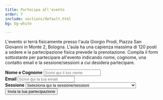 ```yaml
---
title: Partecipa all'evento
order: 7
include: sections/default.html
bg: bg-white

---
```


L'evento si terrà fisicamente presso l'aula Giorgio Prodi, Piazza San Giovanni in Monte 2, Bologna. 
L'aula ha una capienza massima di 120 posti a sedere e la partecipazione fisica prevede la prenotazione.
Compila il form sottostante per partecipare all'evento indicando nome, cognome, una contatto email e la sessione/sessioni a cui desidera partecipare.

<form id="attending-form" name="attending" method="POST" data-netlify="true">
    <div class="form-group">
        <label class="py-2" for="name"><b>Nome e Cognome</b></label>
        <input type="text" name="name" id="name" placeholder="Scrivi qui il tuo nome" class="form-control">   
    </div>
    <div class="form-group">
        <label class="py-2" for="email"><b>Email</b></label>
        <input type="email" name="email" id="email" autocomplete="email"  class="form-control" placeholder="Scrivi qui la tua email" title="The domain portion of the email address is invalid (the portion after the @)." pattern="^([^\x00-\x20\x22\x28\x29\x2c\x2e\x3a-\x3c\x3e\x40\x5b-\x5d\x7f-\xff]+|\x22([^\x0d\x22\x5c\x80-\xff]|\x5c[\x00-\x7f])*\x22)(\x2e([^\x00-\x20\x22\x28\x29\x2c\x2e\x3a-\x3c\x3e\x40\x5b-\x5d\x7f-\xff]+|\x22([^\x0d\x22\x5c\x80-\xff]|\x5c[\x00-\x7f])*\x22))*\x40([^\x00-\x20\x22\x28\x29\x2c\x2e\x3a-\x3c\x3e\x40\x5b-\x5d\x7f-\xff]+|\x5b([^\x0d\x5b-\x5d\x80-\xff]|\x5c[\x00-\x7f])*\x5d)(\x2e([^\x00-\x20\x22\x28\x29\x2c\x2e\x3a-\x3c\x3e\x40\x5b-\x5d\x7f-\xff]+|\x5b([^\x0d\x5b-\x5d\x80-\xff]|\x5c[\x00-\x7f])*\x5d))*(\.\w{2,})+$" required>
    </div>
    <div class="form-group">
        <label class="py-2" for="contest"><b>Sessione</b></label>
        <select class="form-select" aria-label="Default select example">
            <option selected>Seleziona qui la sessione/sessioni</option>
            <option value="">Prima sessione pomeridiana (De Mol, Di Cosmo)</option>
            <option value="">Seconda sessione pomeridiana (Martini, Di Cosmo/Vitali)</option>
            <option value="">Prima + Seconda sessione pomeridiana</option>
        </select>
    </div>
    <button type="submit" name="submit" class="btn btn-secondary w-100 mt-2 pb-2">Invia la tua partecipazione</button>
</form>
